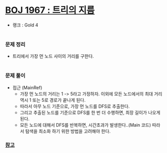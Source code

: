 # [BOJ 1967 : 트리의 지름](https://www.acmicpc.net/problem/1967)
- 랭크 : Gold 4
  <br><br>
  
### 문제 정리
- 트리에서 가장 먼 노드 사이의 거리를 구한다.
  <br><br>

### 문제 풀이
- 접근 (MainRef)
  - 가장 먼 노드의 거리는 1 -> 5라고 가정하자. 이외에 모든 노드에서의 최대 거리 역시 1 또는 5로 경로가 끝나게 된다.
  - 따라서 아무 노드 기준으로, 가장 먼 노드를 DFS로 추출한다.
  - 그리고 추출된 노드를 기준으로 DFS를 한 번 더 수행하면, 최장 길이가 나오게 된다.
  - 모든 노드에 대해서 DFS를 반복하면, 시간초과가 발생한다..(Main 코드) 따라서 탐색을 최소화 하기 위한 방법을 고려해야 한다.
  
### [참고](https://moonsbeen.tistory.com/101)
    


    
    


